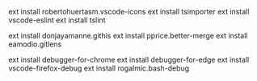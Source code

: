 ext install robertohuertasm.vscode-icons
ext install tsimporter
ext install vscode-eslint
ext install tslint

ext install donjayamanne.githis
ext install pprice.better-merge
ext install eamodio.gitlens

ext install debugger-for-chrome
ext install debugger-for-edge
ext install vscode-firefox-debug
ext install rogalmic.bash-debug
